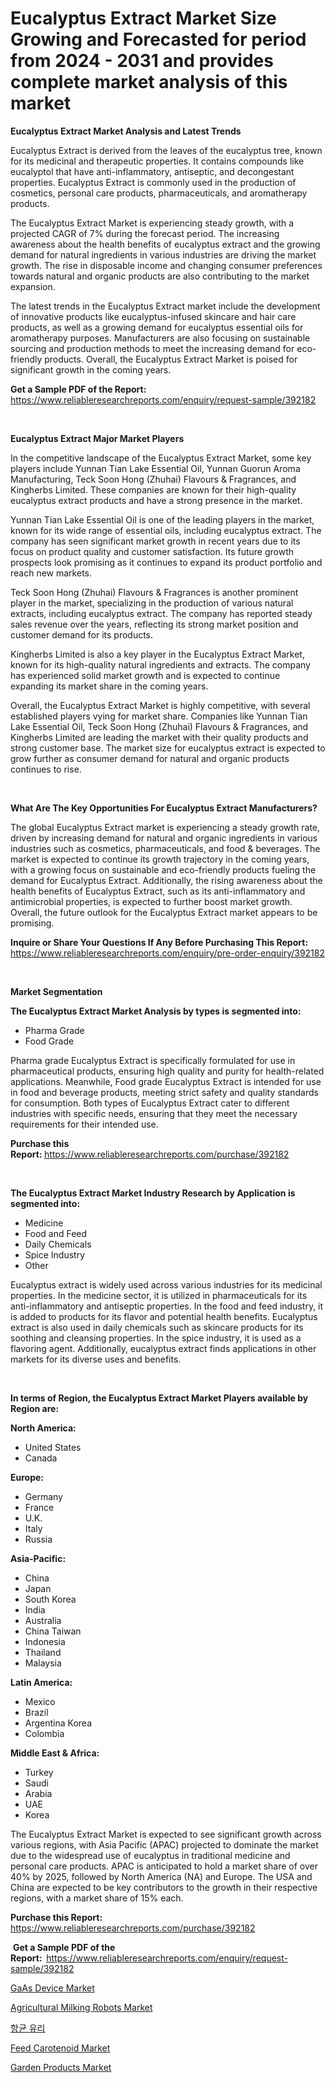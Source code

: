 <p><h1>Eucalyptus Extract Market Size Growing and Forecasted for period from 2024 - 2031 and provides complete market analysis of this market</h1></p><p><strong>Eucalyptus Extract Market Analysis and Latest Trends</strong></p>
<p><p>Eucalyptus Extract is derived from the leaves of the eucalyptus tree, known for its medicinal and therapeutic properties. It contains compounds like eucalyptol that have anti-inflammatory, antiseptic, and decongestant properties. Eucalyptus Extract is commonly used in the production of cosmetics, personal care products, pharmaceuticals, and aromatherapy products.</p><p>The Eucalyptus Extract Market is experiencing steady growth, with a projected CAGR of 7% during the forecast period. The increasing awareness about the health benefits of eucalyptus extract and the growing demand for natural ingredients in various industries are driving the market growth. The rise in disposable income and changing consumer preferences towards natural and organic products are also contributing to the market expansion.</p><p>The latest trends in the Eucalyptus Extract market include the development of innovative products like eucalyptus-infused skincare and hair care products, as well as a growing demand for eucalyptus essential oils for aromatherapy purposes. Manufacturers are also focusing on sustainable sourcing and production methods to meet the increasing demand for eco-friendly products. Overall, the Eucalyptus Extract Market is poised for significant growth in the coming years.</p></p>
<p><strong>Get a Sample PDF of the Report:&nbsp;</strong> <a href="https://www.reliableresearchreports.com/enquiry/request-sample/392182">https://www.reliableresearchreports.com/enquiry/request-sample/392182</a></p>
<p>&nbsp;</p>
<p><strong>Eucalyptus Extract Major Market Players</strong></p>
<p><p>In the competitive landscape of the Eucalyptus Extract Market, some key players include Yunnan Tian Lake Essential Oil, Yunnan Guorun Aroma Manufacturing, Teck Soon Hong (Zhuhai) Flavours & Fragrances, and Kingherbs Limited. These companies are known for their high-quality eucalyptus extract products and have a strong presence in the market.</p><p>Yunnan Tian Lake Essential Oil is one of the leading players in the market, known for its wide range of essential oils, including eucalyptus extract. The company has seen significant market growth in recent years due to its focus on product quality and customer satisfaction. Its future growth prospects look promising as it continues to expand its product portfolio and reach new markets.</p><p>Teck Soon Hong (Zhuhai) Flavours & Fragrances is another prominent player in the market, specializing in the production of various natural extracts, including eucalyptus extract. The company has reported steady sales revenue over the years, reflecting its strong market position and customer demand for its products.</p><p>Kingherbs Limited is also a key player in the Eucalyptus Extract Market, known for its high-quality natural ingredients and extracts. The company has experienced solid market growth and is expected to continue expanding its market share in the coming years.</p><p>Overall, the Eucalyptus Extract Market is highly competitive, with several established players vying for market share. Companies like Yunnan Tian Lake Essential Oil, Teck Soon Hong (Zhuhai) Flavours & Fragrances, and Kingherbs Limited are leading the market with their quality products and strong customer base. The market size for eucalyptus extract is expected to grow further as consumer demand for natural and organic products continues to rise.</p></p>
<p>&nbsp;</p>
<p><strong>What Are The Key Opportunities For Eucalyptus Extract Manufacturers?</strong></p>
<p><p>The global Eucalyptus Extract market is experiencing a steady growth rate, driven by increasing demand for natural and organic ingredients in various industries such as cosmetics, pharmaceuticals, and food & beverages. The market is expected to continue its growth trajectory in the coming years, with a growing focus on sustainable and eco-friendly products fueling the demand for Eucalyptus Extract. Additionally, the rising awareness about the health benefits of Eucalyptus Extract, such as its anti-inflammatory and antimicrobial properties, is expected to further boost market growth. Overall, the future outlook for the Eucalyptus Extract market appears to be promising.</p></p>
<p><strong>Inquire or Share Your Questions If Any Before Purchasing This Report:</strong> <a href="https://www.reliableresearchreports.com/enquiry/pre-order-enquiry/392182">https://www.reliableresearchreports.com/enquiry/pre-order-enquiry/392182</a></p>
<p>&nbsp;</p>
<p><strong>Market Segmentation</strong></p>
<p><strong>The Eucalyptus Extract Market Analysis by types is segmented into:</strong></p>
<p><ul><li>Pharma Grade</li><li>Food Grade</li></ul></p>
<p><p>Pharma grade Eucalyptus Extract is specifically formulated for use in pharmaceutical products, ensuring high quality and purity for health-related applications. Meanwhile, Food grade Eucalyptus Extract is intended for use in food and beverage products, meeting strict safety and quality standards for consumption. Both types of Eucalyptus Extract cater to different industries with specific needs, ensuring that they meet the necessary requirements for their intended use.</p></p>
<p><strong>Purchase this Report:&nbsp;</strong><a href="https://www.reliableresearchreports.com/purchase/392182">https://www.reliableresearchreports.com/purchase/392182</a></p>
<p>&nbsp;</p>
<p><strong>The Eucalyptus Extract Market Industry Research by Application is segmented into:</strong></p>
<p><ul><li>Medicine</li><li>Food and Feed</li><li>Daily Chemicals</li><li>Spice Industry</li><li>Other</li></ul></p>
<p><p>Eucalyptus extract is widely used across various industries for its medicinal properties. In the medicine sector, it is utilized in pharmaceuticals for its anti-inflammatory and antiseptic properties. In the food and feed industry, it is added to products for its flavor and potential health benefits. Eucalyptus extract is also used in daily chemicals such as skincare products for its soothing and cleansing properties. In the spice industry, it is used as a flavoring agent. Additionally, eucalyptus extract finds applications in other markets for its diverse uses and benefits.</p></p>
<p>&nbsp;</p>
<p><strong>In terms of Region, the Eucalyptus Extract Market Players available by Region are:</strong></p>
<p>
    <p> <strong> North America: </strong>
        <ul>
            <li>United States</li>
            <li>Canada</li>
        </ul>
        </p> 
    <p> <strong> Europe: </strong>
        <ul>
            <li>Germany</li>
            <li>France</li>
            <li>U.K.</li>
            <li>Italy</li>
            <li>Russia</li>
        </ul>
        </p> 
    <p> <strong> Asia-Pacific: </strong>
        <ul>
            <li>China</li>
            <li>Japan</li>
            <li>South Korea</li>
            <li>India</li>
            <li>Australia</li>
            <li>China Taiwan</li>
            <li>Indonesia</li>
            <li>Thailand</li>
            <li>Malaysia</li>
        </ul>
        </p> 
    <p> <strong> Latin America: </strong>
        <ul>
            <li>Mexico</li>
            <li>Brazil</li>
            <li>Argentina Korea</li>
            <li>Colombia</li>
        </ul>
        </p> 
    <p> <strong> Middle East & Africa: </strong>
        <ul>
            <li>Turkey</li>
            <li>Saudi</li>
            <li>Arabia</li>
            <li>UAE</li>
            <li>Korea</li>
        </ul>
    </p>
    </p>
<p><p>The Eucalyptus Extract Market is expected to see significant growth across various regions, with Asia Pacific (APAC) projected to dominate the market due to the widespread use of eucalyptus in traditional medicine and personal care products. APAC is anticipated to hold a market share of over 40% by 2025, followed by North America (NA) and Europe. The USA and China are expected to be key contributors to the growth in their respective regions, with a market share of 15% each.</p></p>
<p><strong>Purchase this Report: </strong><a href="https://www.reliableresearchreports.com/purchase/392182">https://www.reliableresearchreports.com/purchase/392182</a></p>
<p>&nbsp;<strong>Get a Sample PDF of the Report:&nbsp;&nbsp;</strong><a href="https://www.reliableresearchreports.com/enquiry/request-sample/392182">https://www.reliableresearchreports.com/enquiry/request-sample/392182</a></p>
<p><strong></strong></p>
<p><p><a href="https://view.publitas.com/reportprime-1/gaas-device-market-research-report-the-key-to-successful-business-strategy-forecasted-for-period-from-2024-2031/">GaAs Device Market</a></p><p><a href="https://nifty-kite-d51.notion.site/Agricultural-Milking-Robots-Market-Size-Focuses-on-Market-Dynamics-In-Depth-Analysis-and-Future-Pro-55d59c53134c4cc68f94c0e8c16361ea">Agricultural Milking Robots Market</a></p><p><a href="https://medium.com/@cgqaspvtwatd834/%ED%95%AD%EA%B7%A0-%EC%9C%A0%EB%A6%AC-%EC%8B%9C%EC%9E%A5-%EC%A0%90%EC%9C%A0%EC%9C%A8-%EB%B3%80%ED%99%94-%EB%B0%8F-%EC%8B%9C%EC%9E%A5-%EC%84%B1%EC%9E%A5-%ED%8A%B8%EB%A0%8C%EB%93%9C-2024%EB%85%84-2031%EB%85%84-5a8eeff49df1">항균 유리</a></p><p><a href="https://ivy-potential-64b.notion.site/Feed-Carotenoid-Market-A-Comprehensive-Report-of-its-Market-Share-Growth-Trends-2024-2031-ee45c7f7cee44df3b9e7adeaba474089">Feed Carotenoid Market</a></p><p><a href="https://view.publitas.com/reportprime-1/global-garden-products-market-size-and-market-trends-insights-and-projections-from-2024-to-2031/">Garden Products Market</a></p></p>
